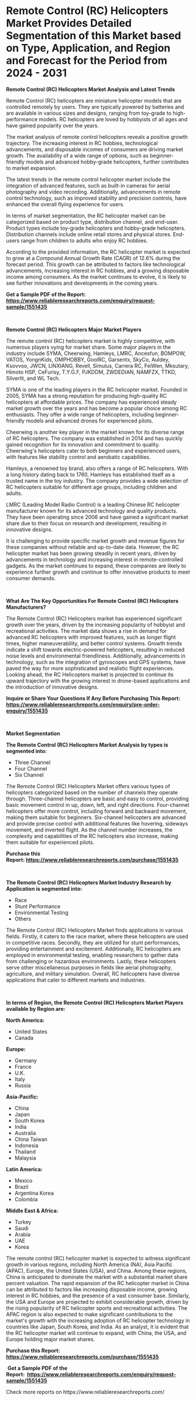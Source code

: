 <p><h1>Remote Control (RC) Helicopters Market Provides Detailed Segmentation of this Market based on Type, Application, and Region and Forecast for the Period from 2024 - 2031</h1></p><p><strong>Remote Control (RC) Helicopters Market Analysis and Latest Trends</strong></p>
<p><p>Remote Control (RC) helicopters are miniature helicopter models that are controlled remotely by users. They are typically powered by batteries and are available in various sizes and designs, ranging from toy-grade to high-performance models. RC helicopters are loved by hobbyists of all ages and have gained popularity over the years.</p><p>The market analysis of remote control helicopters reveals a positive growth trajectory. The increasing interest in RC hobbies, technological advancements, and disposable incomes of consumers are driving market growth. The availability of a wide range of options, such as beginner-friendly models and advanced hobby-grade helicopters, further contributes to market expansion.</p><p>The latest trends in the remote control helicopter market include the integration of advanced features, such as built-in cameras for aerial photography and video recording. Additionally, advancements in remote control technology, such as improved stability and precision controls, have enhanced the overall flying experience for users.</p><p>In terms of market segmentation, the RC helicopter market can be categorized based on product type, distribution channel, and end-user. Product types include toy-grade helicopters and hobby-grade helicopters. Distribution channels include online retail stores and physical stores. End-users range from children to adults who enjoy RC hobbies.</p><p>According to the provided information, the RC helicopter market is expected to grow at a Compound Annual Growth Rate (CAGR) of 12.6% during the forecast period. This growth can be attributed to factors like technological advancements, increasing interest in RC hobbies, and a growing disposable income among consumers. As the market continues to evolve, it is likely to see further innovations and developments in the coming years.</p></p>
<p><strong>Get a Sample PDF of the Report:&nbsp; <a href="https://www.reliableresearchreports.com/enquiry/request-sample/1551435">https://www.reliableresearchreports.com/enquiry/request-sample/1551435</a></strong></p>
<p>&nbsp;</p>
<p><strong>Remote Control (RC) Helicopters Major Market Players</strong></p>
<p><p>The remote control (RC) helicopters market is highly competitive, with numerous players vying for market share. Some major players in the industry include SYMA, Cheerwing, Hamleys, LMRC, Ancesfun, BOMPOW, VATOS, YongnKids, OMPHOBBY, GoolRC, Garsentx, SkyCo, Auldey, Ksovvoo, JWCN, LINXIANG, Revell, Simulus, Carrera RC, FeiWen, Mksutary, Himoto HSP, CeFurisy, T.Y.G.F, PJKDDM, ZWDEDIAN, NAMFZX, TTKD, Silverlit, and WL Tech.</p><p>SYMA is one of the leading players in the RC helicopter market. Founded in 2005, SYMA has a strong reputation for producing high-quality RC helicopters at affordable prices. The company has experienced steady market growth over the years and has become a popular choice among RC enthusiasts. They offer a wide range of helicopters, including beginner-friendly models and advanced drones for experienced pilots.</p><p>Cheerwing is another key player in the market known for its diverse range of RC helicopters. The company was established in 2014 and has quickly gained recognition for its innovation and commitment to quality. Cheerwing's helicopters cater to both beginners and experienced users, with features like stability control and aerobatic capabilities.</p><p>Hamleys, a renowned toy brand, also offers a range of RC helicopters. With a long history dating back to 1760, Hamleys has established itself as a trusted name in the toy industry. The company provides a wide selection of RC helicopters suitable for different age groups, including children and adults.</p><p>LMRC (Leading Model Radio Control) is a leading Chinese RC helicopter manufacturer known for its advanced technology and quality products. They have been operating since 2006 and have gained a significant market share due to their focus on research and development, resulting in innovative designs.</p><p>It is challenging to provide specific market growth and revenue figures for these companies without reliable and up-to-date data. However, the RC helicopter market has been growing steadily in recent years, driven by advancements in technology and increasing interest in remote-controlled gadgets. As the market continues to expand, these companies are likely to experience further growth and continue to offer innovative products to meet consumer demands.</p></p>
<p>&nbsp;</p>
<p><strong>What Are The Key Opportunities For Remote Control (RC) Helicopters Manufacturers?</strong></p>
<p><p>The Remote Control (RC) Helicopters market has experienced significant growth over the years, driven by the increasing popularity of hobbyist and recreational activities. The market data shows a rise in demand for advanced RC helicopters with improved features, such as longer flight times, higher maneuverability, and better control systems. Growth trends indicate a shift towards electric-powered helicopters, resulting in reduced noise levels and environmental friendliness. Additionally, advancements in technology, such as the integration of gyroscopes and GPS systems, have paved the way for more sophisticated and realistic flight experiences. Looking ahead, the RC Helicopters market is projected to continue its upward trajectory with the growing interest in drone-based applications and the introduction of innovative designs.</p></p>
<p><strong>Inquire or Share Your Questions If Any Before Purchasing This Report: <a href="https://www.reliableresearchreports.com/enquiry/pre-order-enquiry/1551435">https://www.reliableresearchreports.com/enquiry/pre-order-enquiry/1551435</a></strong></p>
<p>&nbsp;</p>
<p><strong>Market Segmentation</strong></p>
<p><strong>The Remote Control (RC) Helicopters Market Analysis by types is segmented into:</strong></p>
<p><ul><li>Three Channel</li><li>Four Channel</li><li>Six Channel</li></ul></p>
<p><p>The Remote Control (RC) Helicopters Market offers various types of helicopters categorized based on the number of channels they operate through. Three-channel helicopters are basic and easy to control, providing basic movement control in up, down, left, and right directions. Four-channel helicopters offer more control, including forward and backward movement, making them suitable for beginners. Six-channel helicopters are advanced and provide precise control with additional features like hovering, sideways movement, and inverted flight. As the channel number increases, the complexity and capabilities of the RC helicopters also increase, making them suitable for experienced pilots.</p></p>
<p><strong>Purchase this Report:&nbsp;<a href="https://www.reliableresearchreports.com/purchase/1551435">https://www.reliableresearchreports.com/purchase/1551435</a></strong></p>
<p>&nbsp;</p>
<p><strong>The Remote Control (RC) Helicopters Market Industry Research by Application is segmented into:</strong></p>
<p><ul><li>Race</li><li>Stunt Performance</li><li>Environmental Testing</li><li>Others</li></ul></p>
<p><p>The Remote Control (RC) Helicopters Market finds applications in various fields. Firstly, it caters to the race market, where these helicopters are used in competitive races. Secondly, they are utilized for stunt performances, providing entertainment and excitement. Additionally, RC helicopters are employed in environmental testing, enabling researchers to gather data from challenging or hazardous environments. Lastly, these helicopters serve other miscellaneous purposes in fields like aerial photography, agriculture, and military simulation. Overall, RC helicopters have diverse applications that cater to different markets and industries.</p></p>
<p>&nbsp;</p>
<p><strong>In terms of Region, the Remote Control (RC) Helicopters Market Players available by Region are:</strong></p>
<p>
    <p> <strong> North America: </strong>
        <ul>
            <li>United States</li>
            <li>Canada</li>
        </ul>
        </p> 
    <p> <strong> Europe: </strong>
        <ul>
            <li>Germany</li>
            <li>France</li>
            <li>U.K.</li>
            <li>Italy</li>
            <li>Russia</li>
        </ul>
        </p> 
    <p> <strong> Asia-Pacific: </strong>
        <ul>
            <li>China</li>
            <li>Japan</li>
            <li>South Korea</li>
            <li>India</li>
            <li>Australia</li>
            <li>China Taiwan</li>
            <li>Indonesia</li>
            <li>Thailand</li>
            <li>Malaysia</li>
        </ul>
        </p> 
    <p> <strong> Latin America: </strong>
        <ul>
            <li>Mexico</li>
            <li>Brazil</li>
            <li>Argentina Korea</li>
            <li>Colombia</li>
        </ul>
        </p> 
    <p> <strong> Middle East & Africa: </strong>
        <ul>
            <li>Turkey</li>
            <li>Saudi</li>
            <li>Arabia</li>
            <li>UAE</li>
            <li>Korea</li>
        </ul>
    </p>
    </p>
<p><p>The remote control (RC) helicopter market is expected to witness significant growth in various regions, including North America (NA), Asia Pacific (APAC), Europe, the United States (USA), and China. Among these regions, China is anticipated to dominate the market with a substantial market share percent valuation. The rapid expansion of the RC helicopter market in China can be attributed to factors like increasing disposable income, growing interest in RC hobbies, and the presence of a vast consumer base. Similarly, the USA and Europe are projected to exhibit considerable growth, driven by the rising popularity of RC helicopter sports and recreational activities. The APAC region is also expected to make significant contributions to the market's growth with the increasing adoption of RC helicopter technology in countries like Japan, South Korea, and India. As an analyst, it is evident that the RC helicopter market will continue to expand, with China, the USA, and Europe holding major market shares.</p></p>
<p><strong>Purchase this Report: <a href="https://www.reliableresearchreports.com/purchase/1551435">https://www.reliableresearchreports.com/purchase/1551435</a></strong></p>
<p>&nbsp;<strong>Get a Sample PDF of the Report:&nbsp;&nbsp;<a href="https://www.reliableresearchreports.com/enquiry/request-sample/1551435">https://www.reliableresearchreports.com/enquiry/request-sample/1551435</a></strong></p>
<p><strong></strong></p>
<p>Check more reports on https://www.reliableresearchreports.com/</p>